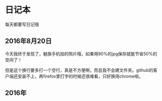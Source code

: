 # 日记本

每天都要写日记哦

## 2016年8月20日
今天我终于发现了，魅族手机拍的照片哦，如果用90%的jpg保存就能节省50%的空间了！

但是这个换行要多打一个空行，真是不方便啊，而且我不会建文件夹。github的客户端还安装不上，再firefox里打字的时候还很难看，只好换用chrome啦。

## 2016年
